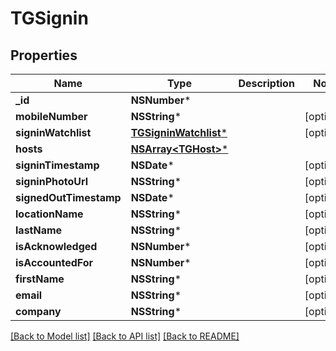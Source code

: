# TGSignin

## Properties
Name | Type | Description | Notes
------------ | ------------- | ------------- | -------------
**_id** | **NSNumber*** |  | 
**mobileNumber** | **NSString*** |  | [optional] 
**signinWatchlist** | [**TGSigninWatchlist***](TGSigninWatchlist.md) |  | [optional] 
**hosts** | [**NSArray&lt;TGHost&gt;***](TGHost.md) |  | 
**signinTimestamp** | **NSDate*** |  | [optional] 
**signinPhotoUrl** | **NSString*** |  | [optional] 
**signedOutTimestamp** | **NSDate*** |  | [optional] 
**locationName** | **NSString*** |  | [optional] 
**lastName** | **NSString*** |  | [optional] 
**isAcknowledged** | **NSNumber*** |  | [optional] 
**isAccountedFor** | **NSNumber*** |  | [optional] 
**firstName** | **NSString*** |  | [optional] 
**email** | **NSString*** |  | [optional] 
**company** | **NSString*** |  | [optional] 

[[Back to Model list]](../README.md#documentation-for-models) [[Back to API list]](../README.md#documentation-for-api-endpoints) [[Back to README]](../README.md)


